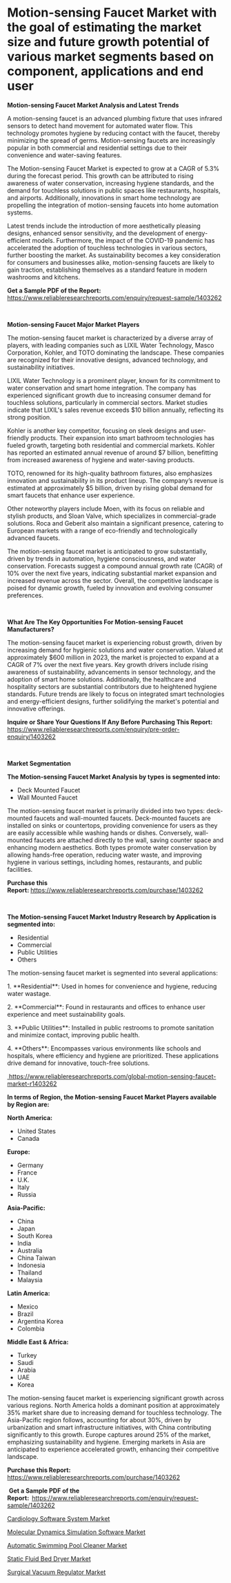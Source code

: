 <p><h1>Motion-sensing Faucet Market with the goal of estimating the market size and future growth potential of various market segments based on component, applications and end user</h1></p><p><strong>Motion-sensing Faucet Market Analysis and Latest Trends</strong></p>
<p><p>A motion-sensing faucet is an advanced plumbing fixture that uses infrared sensors to detect hand movement for automated water flow. This technology promotes hygiene by reducing contact with the faucet, thereby minimizing the spread of germs. Motion-sensing faucets are increasingly popular in both commercial and residential settings due to their convenience and water-saving features.</p><p>The Motion-sensing Faucet Market is expected to grow at a CAGR of 5.3% during the forecast period. This growth can be attributed to rising awareness of water conservation, increasing hygiene standards, and the demand for touchless solutions in public spaces like restaurants, hospitals, and airports. Additionally, innovations in smart home technology are propelling the integration of motion-sensing faucets into home automation systems.</p><p>Latest trends include the introduction of more aesthetically pleasing designs, enhanced sensor sensitivity, and the development of energy-efficient models. Furthermore, the impact of the COVID-19 pandemic has accelerated the adoption of touchless technologies in various sectors, further boosting the market. As sustainability becomes a key consideration for consumers and businesses alike, motion-sensing faucets are likely to gain traction, establishing themselves as a standard feature in modern washrooms and kitchens.</p></p>
<p><strong>Get a Sample PDF of the Report:&nbsp;</strong> <a href="https://www.reliableresearchreports.com/enquiry/request-sample/1403262?utm_campaign=31&utm_medium=2&utm_source=Github&utm_content=ia&utm_term=12012025&utm_id=motion-sensing-faucet">https://www.reliableresearchreports.com/enquiry/request-sample/1403262</a></p>
<p>&nbsp;</p>
<p><strong>Motion-sensing Faucet Major Market Players</strong></p>
<p><p>The motion-sensing faucet market is characterized by a diverse array of players, with leading companies such as LIXIL Water Technology, Masco Corporation, Kohler, and TOTO dominating the landscape. These companies are recognized for their innovative designs, advanced technology, and sustainability initiatives.</p><p>LIXIL Water Technology is a prominent player, known for its commitment to water conservation and smart home integration. The company has experienced significant growth due to increasing consumer demand for touchless solutions, particularly in commercial sectors. Market studies indicate that LIXIL's sales revenue exceeds $10 billion annually, reflecting its strong position.</p><p>Kohler is another key competitor, focusing on sleek designs and user-friendly products. Their expansion into smart bathroom technologies has fueled growth, targeting both residential and commercial markets. Kohler has reported an estimated annual revenue of around $7 billion, benefitting from increased awareness of hygiene and water-saving products.</p><p>TOTO, renowned for its high-quality bathroom fixtures, also emphasizes innovation and sustainability in its product lineup. The company’s revenue is estimated at approximately $5 billion, driven by rising global demand for smart faucets that enhance user experience.</p><p>Other noteworthy players include Moen, with its focus on reliable and stylish products, and Sloan Valve, which specializes in commercial-grade solutions. Roca and Geberit also maintain a significant presence, catering to European markets with a range of eco-friendly and technologically advanced faucets.</p><p>The motion-sensing faucet market is anticipated to grow substantially, driven by trends in automation, hygiene consciousness, and water conservation. Forecasts suggest a compound annual growth rate (CAGR) of 10% over the next five years, indicating substantial market expansion and increased revenue across the sector. Overall, the competitive landscape is poised for dynamic growth, fueled by innovation and evolving consumer preferences.</p></p>
<p>&nbsp;</p>
<p><strong>What Are The Key Opportunities For Motion-sensing Faucet Manufacturers?</strong></p>
<p><p>The motion-sensing faucet market is experiencing robust growth, driven by increasing demand for hygienic solutions and water conservation. Valued at approximately $600 million in 2023, the market is projected to expand at a CAGR of 7% over the next five years. Key growth drivers include rising awareness of sustainability, advancements in sensor technology, and the adoption of smart home solutions. Additionally, the healthcare and hospitality sectors are substantial contributors due to heightened hygiene standards. Future trends are likely to focus on integrated smart technologies and energy-efficient designs, further solidifying the market's potential and innovative offerings.</p></p>
<p><strong>Inquire or Share Your Questions If Any Before Purchasing This Report:</strong> <a href="https://www.reliableresearchreports.com/enquiry/pre-order-enquiry/1403262?utm_campaign=31&utm_medium=2&utm_source=Github&utm_content=ia&utm_term=12012025&utm_id=motion-sensing-faucet">https://www.reliableresearchreports.com/enquiry/pre-order-enquiry/1403262</a></p>
<p>&nbsp;</p>
<p><strong>Market Segmentation</strong></p>
<p><strong>The Motion-sensing Faucet Market Analysis by types is segmented into:</strong></p>
<p><ul><li>Deck Mounted Faucet</li><li>Wall Mounted Faucet</li></ul></p>
<p><p>The motion-sensing faucet market is primarily divided into two types: deck-mounted faucets and wall-mounted faucets. Deck-mounted faucets are installed on sinks or countertops, providing convenience for users as they are easily accessible while washing hands or dishes. Conversely, wall-mounted faucets are attached directly to the wall, saving counter space and enhancing modern aesthetics. Both types promote water conservation by allowing hands-free operation, reducing water waste, and improving hygiene in various settings, including homes, restaurants, and public facilities.</p></p>
<p><strong>Purchase this Report:&nbsp;</strong><a href="https://www.reliableresearchreports.com/purchase/1403262?utm_campaign=31&utm_medium=2&utm_source=Github&utm_content=ia&utm_term=12012025&utm_id=motion-sensing-faucet">https://www.reliableresearchreports.com/purchase/1403262</a></p>
<p>&nbsp;</p>
<p><strong>The Motion-sensing Faucet Market Industry Research by Application is segmented into:</strong></p>
<p><ul><li>Residential</li><li>Commercial</li><li>Public Utilities</li><li>Others</li></ul></p>
<p><p>The motion-sensing faucet market is segmented into several applications: </p><p>1. **Residential**: Used in homes for convenience and hygiene, reducing water wastage.</p><p>2. **Commercial**: Found in restaurants and offices to enhance user experience and meet sustainability goals.</p><p>3. **Public Utilities**: Installed in public restrooms to promote sanitation and minimize contact, improving public health.</p><p>4. **Others**: Encompasses various environments like schools and hospitals, where efficiency and hygiene are prioritized. These applications drive demand for innovative, touch-free solutions.  </p></p>
<p><a href="https://www.reliableresearchreports.com/global-motion-sensing-faucet-market-r1403262?utm_campaign=31&utm_medium=2&utm_source=Github&utm_content=ia&utm_term=12012025&utm_id=motion-sensing-faucet">&nbsp;https://www.reliableresearchreports.com/global-motion-sensing-faucet-market-r1403262</a></p>
<p><strong>In terms of Region, the Motion-sensing Faucet Market Players available by Region are:</strong></p>
<p>
    <p> <strong> North America: </strong>
        <ul>
            <li>United States</li>
            <li>Canada</li>
        </ul>
        </p> 
    <p> <strong> Europe: </strong>
        <ul>
            <li>Germany</li>
            <li>France</li>
            <li>U.K.</li>
            <li>Italy</li>
            <li>Russia</li>
        </ul>
        </p> 
    <p> <strong> Asia-Pacific: </strong>
        <ul>
            <li>China</li>
            <li>Japan</li>
            <li>South Korea</li>
            <li>India</li>
            <li>Australia</li>
            <li>China Taiwan</li>
            <li>Indonesia</li>
            <li>Thailand</li>
            <li>Malaysia</li>
        </ul>
        </p> 
    <p> <strong> Latin America: </strong>
        <ul>
            <li>Mexico</li>
            <li>Brazil</li>
            <li>Argentina Korea</li>
            <li>Colombia</li>
        </ul>
        </p> 
    <p> <strong> Middle East & Africa: </strong>
        <ul>
            <li>Turkey</li>
            <li>Saudi</li>
            <li>Arabia</li>
            <li>UAE</li>
            <li>Korea</li>
        </ul>
    </p>
    </p>
<p><p>The motion-sensing faucet market is experiencing significant growth across various regions. North America holds a dominant position at approximately 35% market share due to increasing demand for touchless technology. The Asia-Pacific region follows, accounting for about 30%, driven by urbanization and smart infrastructure initiatives, with China contributing significantly to this growth. Europe captures around 25% of the market, emphasizing sustainability and hygiene. Emerging markets in Asia are anticipated to experience accelerated growth, enhancing their competitive landscape.</p></p>
<p><strong>Purchase this Report: </strong><a href="https://www.reliableresearchreports.com/purchase/1403262?utm_campaign=31&utm_medium=2&utm_source=Github&utm_content=ia&utm_term=12012025&utm_id=motion-sensing-faucet">https://www.reliableresearchreports.com/purchase/1403262</a></p>
<p>&nbsp;<strong>Get a Sample PDF of the Report:&nbsp;&nbsp;</strong><a href="https://www.reliableresearchreports.com/enquiry/request-sample/1403262?utm_campaign=31&utm_medium=2&utm_source=Github&utm_content=ia&utm_term=12012025&utm_id=motion-sensing-faucet">https://www.reliableresearchreports.com/enquiry/request-sample/1403262</a></p>
<p><strong></strong></p>
<p><p><a href="https://github.com/skerretflossie9297/Market-Research-Report-List-1/blob/main/cardiology-software-system-market.md?utm_campaign=31&utm_medium=2&utm_source=Github&utm_content=ia&utm_term=12012025&utm_id=motion-sensing-faucet">Cardiology Software System Market</a></p><p><a href="https://github.com/alberthagorsuch/Market-Research-Report-List-1/blob/main/molecular-dynamics-simulation-software-market.md?utm_campaign=31&utm_medium=2&utm_source=Github&utm_content=ia&utm_term=12012025&utm_id=motion-sensing-faucet">Molecular Dynamics Simulation Software Market</a></p><p><a href="https://github.com/donnettaletizia/Market-Research-Report-List-1/blob/main/automatic-swimming-pool-cleaner-market.md?utm_campaign=31&utm_medium=2&utm_source=Github&utm_content=ia&utm_term=12012025&utm_id=motion-sensing-faucet">Automatic Swimming Pool Cleaner Market</a></p><p><a href="https://github.com/MonroeBullock54/Market-Research-Report-List-1/blob/main/static-fluid-bed-dryer-market.md?utm_campaign=31&utm_medium=2&utm_source=Github&utm_content=ia&utm_term=12012025&utm_id=motion-sensing-faucet">Static Fluid Bed Dryer Market</a></p><p><a href="https://github.com/shondapmbau/Market-Research-Report-List-1/blob/main/surgical-vacuum-regulator-market.md?utm_campaign=31&utm_medium=2&utm_source=Github&utm_content=ia&utm_term=12012025&utm_id=motion-sensing-faucet">Surgical Vacuum Regulator Market</a></p></p>